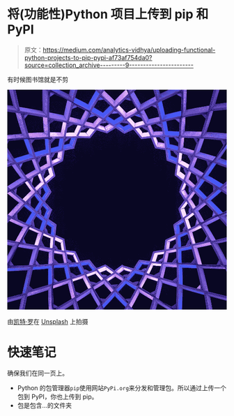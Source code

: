 # 将(功能性)Python 项目上传到 pip 和 PyPI

> 原文：<https://medium.com/analytics-vidhya/uploading-functional-python-projects-to-pip-pypi-af73af754da0?source=collection_archive---------9----------------------->

有时候图书馆就是不剪

![](img/cafddb23e7b239727fb74e1e35555c10.png)

由[凯特·罗](https://unsplash.com/@katekatebear?utm_source=unsplash&utm_medium=referral&utm_content=creditCopyText)在 [Unsplash](https://unsplash.com/s/photos/fractals?utm_source=unsplash&utm_medium=referral&utm_content=creditCopyText) 上拍摄

# 快速笔记

确保我们在同一页上。

*   Python 的包管理器`pip`使用网站`PyPi.org`来分发和管理包。所以通过上传一个包到 PyPI，你也上传到 pip。
*   包是包含…的文件夹